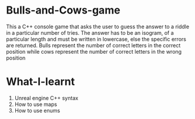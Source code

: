 # Bulls-and-Cows-game
This a C++ console game that asks the user to guess the answer to a riddle in a particular number of tries. The answer has to be an isogram, of a particular length and must be written in lowercase, else the specific errors are returned. Bulls represent the number of correct letters in the correct position while cows represent the number of correct letters in the wrong position

# What-I-learnt
1. Unreal engine C++ syntax
2. How to use maps
3. How to use enums
